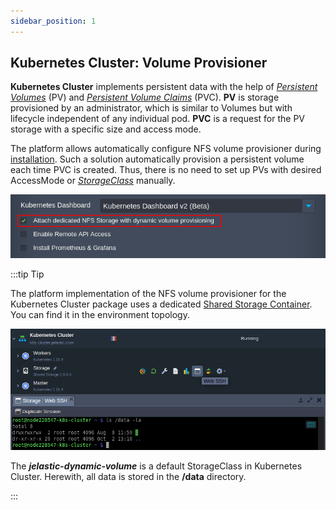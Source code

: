 ```yaml
---
sidebar_position: 1
---
```


## Kubernetes Cluster: Volume Provisioner

**Kubernetes Cluster** implements persistent data with the help of _[Persistent Volumes](https://cloudmydc.com/)_ (PV) and _[Persistent Volume Claims](https://cloudmydc.com/)_ (PVC). **PV** is storage provisioned by an administrator, which is similar to Volumes but with lifecycle independent of any individual pod. **PVC** is a request for the PV storage with a specific size and access mode.

The platform allows automatically configure NFS volume provisioner during [installation](https://cloudmydc.com/). Such a solution automatically provision a persistent volume each time PVC is created. Thus, there is no need to set up PVs with desired AccessMode or _[StorageClass](https://cloudmydc.com/)_ manually.

<div style={{
    display:'flex',
    justifyContent: 'center',
    margin: '0 0 1rem 0'
}}>

![Locale Dropdown](./img/VolumeProvisioner/01-kubernetes-cluster-add-nfs-storage.png)

</div>

:::tip Tip

The platform implementation of the NFS volume provisioner for the Kubernetes Cluster package uses a dedicated [Shared Storage Container](https://cloudmydc.com/). You can find it in the environment topology.

<div style={{
    display:'flex',
    justifyContent: 'center',
    margin: '0 0 1rem 0'
}}>

![Locale Dropdown](./img/VolumeProvisioner/02-kubernetes-cluster-volumes-provisioning.png)

</div>

The **_jelastic-dynamic-volume_** is a default StorageClass in Kubernetes Cluster. Herewith, all data is stored in the **/data** directory.

:::
